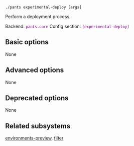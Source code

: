 ```
./pants experimental-deploy [args]
```
Perform a deployment process.

Backend: <span style="color: purple"><code>pants.core</code></span>
Config section: <span style="color: purple"><code>[experimental-deploy]</code></span>

## Basic options

None

## Advanced options

None

## Deprecated options

None


## Related subsystems
[environments-preview](environments-preview.md), [filter](filter.md)
